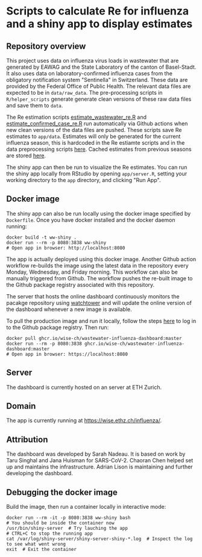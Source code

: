 # Scripts to calculate Re for influenza and a shiny app to display estimates

<!--- Link to published dashboard: [https://ibz-shiny.ethz.ch/wastewaterRe](https://ibz-shiny.ethz.ch/wastewaterRe) --->

## Repository overview
This project uses data on influenza virus loads in wastewater that are generated by EAWAG and the State Laboratory of the canton of Basel-Stadt.
It also uses data on laboratory-confirmed influenza cases from the obligatory notification system "Sentinella" in Switzerland. These data are provided by the Federal Office of Public Health. 
The relevant data files are expected to be in `data/raw_data`.
The pre-processing scripts in `R/helper_scripts` generate generate clean versions of these raw data files and save them to `data`. 

The Re estimation scripts [estimate_wastewater_re.R](R/estimate_wastewater_re.R) and [estimate_confirmed_case_re.R](R/estimate_confirmed_case_re.R) run automatically via Github actions when new clean versions of the data files are pushed.
These scripts save Re estimates to `app/data`. 
Estimates will only be generated for the current influenza season, this is hardcoded in the Re estiamte scripts and in the data preprocessing scripts [here](R/helper_scripts).
Cached estimates from previous seasons are stored [here](app/data/cached_data).

The shiny app can then be run to visualize the Re estimates. You can run the shiny app locally from RStudio by opening `app/server.R`, setting your working directory to the `app` directory, and clicking "Run App".

## Docker image
The shiny app can also be run locally using the docker image specified by `Dockerfile`. Once you have docker installed and the docker daemon running:
```
docker build -t ww-shiny .
docker run --rm -p 8080:3838 ww-shiny
# Open app in browser: http://localhost:8080
```

The app is actually deployed using this docker image. Another Github action workflow re-builds the image using the latest data in the repository every Monday, Wednesday, and Friday morning. This workflow can also be manually triggered from Github. The workflow pushes the re-built image to the Github package registry associated with this repository.

The server that hosts the online dashboard continuously monitors the pacakge repository using [watchtower](https://github.com/containrrr/watchtower) and will update the online version of the dashboard whenever a new image is available.

To pull the production image and run it locally, follow the steps [here]( https://docs.github.com/en/packages/working-with-a-github-packages-registry/working-with-the-container-registry) to log in to the Github package registry. Then run: 
```
docker pull ghcr.io/wise-ch/wastewater-influenza-dashboard:master
docker run --rm -p 8080:3838 ghcr.io/wise-ch/wastewater-influenza-dashboard:master
# Open app in browser: https://localhost:8080
```

## Server

The dashboard is currently hosted on an server at ETH Zurich.

## Domain

The app is currently running at https://wise.ethz.ch/influenza/.

## Attribution

The dashboard was developed by Sarah Nadeau. It is based on work by Taru Singhal and Jana Huisman for SARS-CoV-2. Chaoran Chen helped set up and maintains the infrastructure. Adrian Lison is maintaining and further developing the dashboard.

## Debugging the docker image
Build the image, then run a container locally in interactive mode:
```
docker run --rm -it -p 8080:3838 ww-shiny bash
# You should be inside the container now
/usr/bin/shiny-server  # Try lauching the app
# CTRL+C to stop the running app
cat /var/log/shiny-server/shiny-server-shiny-*.log  # Inspect the log to see what went wrong
exit  # Exit the container
```
